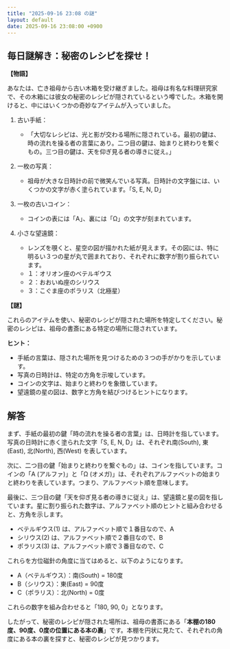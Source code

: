 ```yaml
---
title: "2025-09-16 23:08 の謎"
layout: default
date: 2025-09-16 23:08:00 +0900
---
```

## 毎日謎解き：秘密のレシピを探せ！

**【物語】**

あなたは、亡き祖母から古い木箱を受け継ぎました。祖母は有名な料理研究家で、その木箱には彼女の秘密のレシピが隠されているという噂でした。木箱を開けると、中にはいくつかの奇妙なアイテムが入っていました。

1.  古い手紙：
    *   「大切なレシピは、光と影が交わる場所に隠されている。最初の鍵は、時の流れを操る者の言葉にあり。二つ目の鍵は、始まりと終わりを繋ぐもの。三つ目の鍵は、天を仰ぎ見る者の導きに従え。」

2.  一枚の写真：
    *   祖母が大きな日時計の前で微笑んでいる写真。日時計の文字盤には、いくつかの文字が赤く塗られています。「S, E, N, D」

3.  一枚の古いコイン：
    *   コインの表には「A」、裏には「Ω」の文字が刻まれています。

4.  小さな望遠鏡：
    *   レンズを覗くと、星空の図が描かれた紙が見えます。その図には、特に明るい３つの星が丸で囲まれており、それぞれに数字が割り振られています。
    *   １：オリオン座のベテルギウス
    *   ２：おおいぬ座のシリウス
    *   ３：こぐま座のポラリス（北極星）

**【謎】**

これらのアイテムを使い、秘密のレシピが隠された場所を特定してください。秘密のレシピは、祖母の書斎にある特定の場所に隠されています。

**ヒント：**

*   手紙の言葉は、隠された場所を見つけるための３つの手がかりを示しています。
*   写真の日時計は、特定の方角を示唆しています。
*   コインの文字は、始まりと終わりを象徴しています。
*   望遠鏡の星の図は、数字と方角を結びつけるヒントになります。

## 解答

まず、手紙の最初の鍵「時の流れを操る者の言葉」は、日時計を指しています。写真の日時計に赤く塗られた文字「S, E, N, D」は、それぞれ南(South), 東(East), 北(North), 西(West) を表しています。

次に、二つ目の鍵「始まりと終わりを繋ぐもの」は、コインを指しています。コインの「A (アルファ)」と「Ω (オメガ)」は、それぞれアルファベットの始まりと終わりを表しています。つまり、アルファベット順を意味します。

最後に、三つ目の鍵「天を仰ぎ見る者の導きに従え」は、望遠鏡と星の図を指しています。星に割り振られた数字は、アルファベット順のヒントと組み合わせると、方角を示します。

*   ベテルギウス(1) は、アルファベット順で１番目なので、A
*   シリウス(2) は、アルファベット順で２番目なので、B
*   ポラリス(3) は、アルファベット順で３番目なので、C

これらを方位磁針の角度に当てはめると、以下のようになります。

*   A（ベテルギウス）：南(South) = 180度
*   B（シリウス）：東(East) = 90度
*   C（ポラリス）：北(North) = 0度

これらの数字を組み合わせると「180, 90, 0」となります。

したがって、秘密のレシピが隠された場所は、祖母の書斎にある「**本棚の180度、90度、0度の位置にある本の裏**」です。本棚を円状に見たて、それぞれの角度にある本の裏を探すと、秘密のレシピが見つかります。
